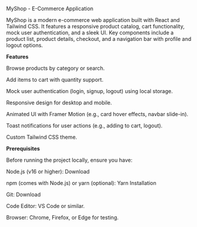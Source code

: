 MyShop - E-Commerce Application

MyShop is a modern e-commerce web application built with React and Tailwind CSS. It features a responsive product catalog,
cart functionality, mock user authentication, and a sleek UI. Key components include a
product list, product details, checkout, and a navigation bar with profile and logout options.

**Features**


Browse products by category or search.

Add items to cart with quantity support.

Mock user authentication (login, signup, logout) using local storage.

Responsive design for desktop and mobile.

Animated UI with Framer Motion (e.g., card hover effects, navbar slide-in).

Toast notifications for user actions (e.g., adding to cart, logout).

Custom Tailwind CSS theme.



**Prerequisites**

Before running the project locally, ensure you have:

Node.js (v16 or higher): Download

npm (comes with Node.js) or yarn (optional): Yarn Installation

Git: Download

Code Editor: VS Code or similar.

Browser: Chrome, Firefox, or Edge for testing.
